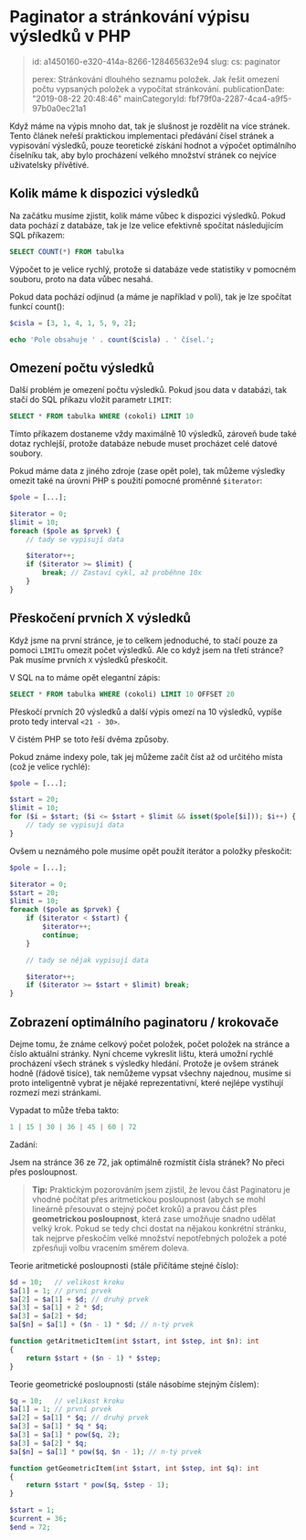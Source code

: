 Paginator a stránkování výpisu výsledků v PHP
=============================================

> id: a1450160-e320-414a-8266-128465632e94
> slug:
> 	cs: paginator
> 
> perex: Stránkování dlouhého seznamu položek. Jak řešit omezení počtu vypsaných položek a vypočítat stránkování.
> publicationDate: "2019-08-22 20:48:46"
> mainCategoryId: fbf79f0a-2287-4ca4-a9f5-97b0a0ec21a1

Když máme na výpis mnoho dat, tak je slušnost je rozdělit na více stránek. Tento článek neřeší praktickou implementaci předávání čísel stránek a vypisování výsledků, pouze teoretické získání hodnot a výpočet optimálního číselníku tak, aby bylo procházení velkého množství stránek co nejvíce uživatelsky přívětivé.

Kolik máme k dispozici výsledků
----------------------

Na začátku musíme zjistit, kolik máme vůbec k dispozici výsledků. Pokud data pochází z databáze, tak je lze velice efektivně spočítat následujícím SQL příkazem:

```sql
SELECT COUNT(*) FROM tabulka
```


Výpočet to je velice rychlý, protože si databáze vede statistiky v pomocném souboru, proto na data vůbec nesahá.

Pokud data pochází odjinud (a máme je například v poli), tak je lze spočítat funkcí count():

```php
$cisla = [3, 1, 4, 1, 5, 9, 2];

echo 'Pole obsahuje ' . count($cisla) . ' čísel.';
```


Omezení počtu výsledků
----------------------

Další problém je omezení počtu výsledků. Pokud jsou data v databázi, tak stačí do SQL příkazu vložit parametr `LIMIT`:

```sql
SELECT * FROM tabulka WHERE (cokoli) LIMIT 10
```


Tímto příkazem dostaneme vždy maximálně 10 výsledků, zároveň bude také dotaz rychlejší, protože databáze nebude muset procházet celé datové soubory.

Pokud máme data z jiného zdroje (zase opět pole), tak můžeme výsledky omezit také na úrovni PHP s použití pomocné proměnné `$iterator`:

```php
$pole = [...];

$iterator = 0;
$limit = 10;
foreach ($pole as $prvek) {
	// tady se vypisují data

	$iterator++;
	if ($iterator >= $limit) {
	    break; // Zastaví cykl, až proběhne 10x
	}
}
```


Přeskočení prvních X výsledků
----------------------

Když jsme na první stránce, je to celkem jednoduché, to stačí pouze za pomoci `LIMITu` omezit počet výsledků. Ale co když jsem na třetí stránce? Pak musíme prvních `X` výsledků přeskočit.

V SQL na to máme opět elegantní zápis:

```sql
SELECT * FROM tabulka WHERE (cokoli) LIMIT 10 OFFSET 20
```


Přeskočí prvních 20 výsledků a další výpis omezí na 10 výsledků, vypíše proto tedy interval `<21 - 30>`.

V čistém PHP se toto řeší dvěma způsoby.

Pokud známe indexy pole, tak jej můžeme začít číst až od určitého místa (což je velice rychlé):

```php
$pole = [...];

$start = 20;
$limit = 10;
for ($i = $start; ($i <= $start + $limit && isset($pole[$i])); $i++) {
	// tady se vypisují data
}
```


Ovšem u neznámého pole musíme opět použít iterátor a položky přeskočit:

```php
$pole = [...];

$iterator = 0;
$start = 20;
$limit = 10;
foreach ($pole as $prvek) {
	if ($iterator < $start) {
		$iterator++;
		continue;
	}

	// tady se nějak vypisují data

	$iterator++;
	if ($iterator >= $start + $limit) break;
}
```


Zobrazení optimálního paginatoru / krokovače
----------------------

Dejme tomu, že známe celkový počet položek, počet položek na stránce a číslo aktuální stránky. Nyní chceme vykreslit lištu, která umožní rychlé procházení všech stránek s výsledky hledání. Protože je ovšem stránek hodně (řádově tisíce), tak nemůžeme vypsat všechny najednou, musíme si proto inteligentně vybrat je nějaké reprezentativní, které nejlépe vystihují rozmezí mezi stránkami.

Vypadat to může třeba takto:

```php
1 | 15 | 30 | 36 | 45 | 60 | 72
```


Zadání:

Jsem na stránce 36 ze 72, jak optimálně rozmístit čísla stránek?
No přeci přes posloupnost.

> **Tip:** Praktickým pozorováním jsem zjistil, že levou část Paginatoru je vhodné počítat přes aritmetickou posloupnost (abych se mohl lineárně přesouvat o stejný počet kroků) a pravou část přes **geometrickou posloupnost**, která zase umožňuje snadno udělat velký krok. Pokud se tedy chci dostat na nějakou konkrétní stránku, tak nejprve přeskočím velké množství nepotřebných položek a poté zpřesňuji volbu vracením směrem doleva.

Teorie aritmetické posloupnosti (stále přičítáme stejné číslo):

```php
$d = 10;   // velikost kroku
$a[1] = 1; // první prvek
$a[2] = $a[1] + $d; // druhý prvek
$a[3] = $a[1] + 2 * $d;
$a[3] = $a[2] + $d;
$a[$n] = $a[1] + ($n - 1) * $d; // n-tý prvek

function getAritmeticItem(int $start, int $step, int $n): int
{
	return $start + ($n - 1) * $step;
}
```


Teorie geometrické posloupnosti (stále násobíme stejným číslem):

```php
$q = 10;   // velikost kroku
$a[1] = 1; // první prvek
$a[2] = $a[1] * $q; // druhý prvek
$a[3] = $a[1] * $q * $q;
$a[3] = $a[1] * pow($q, 2);
$a[3] = $a[2] * $q;
$a[$n] = $a[1] * pow($q, $n - 1); // n-tý prvek

function getGeometricItem(int $start, int $step, int $q): int
{
	return $start * pow($q, $step - 1);
}
```



```php
$start = 1;
$current = 36;
$end = 72;
```
